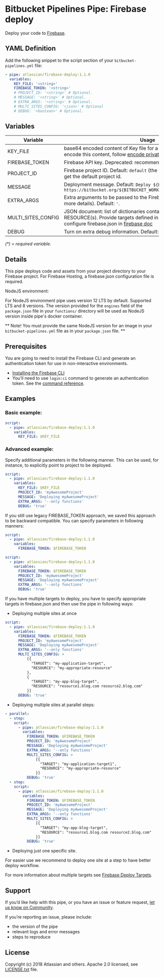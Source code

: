 # Bitbucket Pipelines Pipe: Firebase deploy

Deploy your code to [Firebase](https://firebase.google.com/).

## YAML Definition

Add the following snippet to the script section of your `bitbucket-pipelines.yml` file:

```yaml
- pipe: atlassian/firebase-deploy:1.1.0
  variables:
    KEY_FILE: '<string>'
    FIREBASE_TOKEN: '<string>'
    # PROJECT_ID: '<string>' # Optional.
    # MESSAGE: '<string>' # Optional.
    # EXTRA_ARGS: '<string>' # Optional.
    # MULTI_SITES_CONFIG: '<json>' # Optional
    # DEBUG: '<boolean>' # Optional.
```

## Variables

| Variable              | Usage                                                       |
| --------------------- | ----------------------------------------------------------- |
| KEY_FILE              | base64 encoded content of Key file for a [Google service account][Google service account]. To encode this content, follow [encode private key docs][encode private key docs].|
| FIREBASE_TOKEN        | Firebase API key. Deprecated: recommended to use KEY_FILE variable|
| PROJECT_ID            | Firebase project ID. Default: `default` (the pipe will use **.firebaserc** file to get the default project id.   |
| MESSAGE               | Deployment message. Default: `Deploy ${BITBUCKET_COMMIT} from https://bitbucket.org/${BITBUCKET_WORKSPACE}/${BITBUCKET_REPO_SLUG}` |
| EXTRA_ARGS            | Extra arguments to be passed to the Firebase CLI (see Firebase docs for more details). Default: `'`.
| MULTI_SITES_CONFIG    | JSON document: list of dictionaries containing mapping TARGET to RESOURCE(s). Provide targets defined in your firebase.json. See how to configure firebase.json in [firebase doc][firebase doc]|
| DEBUG                 | Turn on extra debug information. Default: `false`. |

_(*) = required variable._

## Details
This pipe deploys code and assets from your project directory to your Firebase project. 
For Firebase Hosting, a firebase.json configuration file is required.

NodeJS environment:

For NodeJS environment pipe uses version 12 LTS by default. Supported LTS and 8 versions.
The version provided for the `engines` field of the `package.json` file in your `functions/` directory will be used as NodeJS version inside pipe's docker container.


** Note! You must provide the same NodeJS version for an image in your `bitbucket-pipelines.yml` file as in your `package.json` file. **


## Prerequisites

You are going to need to install the Firebase CLI and generate an authentication token for use in non-interactive environments.

* [Installing the Firebase CLI][Installing the Firebase CLI]
* You'll need to use `login:ci` command to generate an authentication token. See the [command reference][command reference].

## Examples

### Basic example:

```yaml
script:
  - pipe: atlassian/firebase-deploy:1.1.0
    variables:
      KEY_FILE: $KEY_FILE
```

### Advanced example:

Specify additional parameters in the following manner. This can be used, for instance, to explicitly point to project to be deployed.

```yaml
script:
  - pipe: atlassian/firebase-deploy:1.1.0
    variables:
      KEY_FILE: $KEY_FILE
      PROJECT_ID: 'myAwesomeProject'
      MESSAGE: 'Deploying myAwesomeProject'
      EXTRA_ARGS: '--only functions'
      DEBUG: 'true'
```

If you still use legacy FIREBASE_TOKEN approach, we saved this approach to be backward compatible. You can specify parameters in following manners:

```yaml
script:
  - pipe: atlassian/firebase-deploy:1.1.0
    variables:
      FIREBASE_TOKEN: $FIREBASE_TOKEN
```


```yaml
script:
  - pipe: atlassian/firebase-deploy:1.1.0
    variables:
      FIREBASE_TOKEN: $FIREBASE_TOKEN
      PROJECT_ID: 'myAwesomeProject'
      MESSAGE: 'Deploying myAwesomeProject'
      EXTRA_ARGS: '--only functions'
      DEBUG: 'true'
```

If you have multiple targets to deploy, you have to specify appropriate targets in firebase.json and then use the pipe in following ways:

- Deploying multiple sites at once

```yaml
script:
  - pipe: atlassian/firebase-deploy:1.1.0
    variables:
      FIREBASE_TOKEN: $FIREBASE_TOKEN
      PROJECT_ID: 'myAwesomeProject'
      MESSAGE: 'Deploying myAwesomeProject'
      EXTRA_ARGS: '--only functions'
      MULTI_SITES_CONFIG: >
          [{
            "TARGET": "my-application-target",
            "RESOURCE": "my-appropriate-resource"
          },
          {
            "TARGET": "my-app-blog-target",
            "RESOURCE": "resource1.blog.com resource2.blog.com"
          }]
      DEBUG: 'true'
```

- Deploying multiple sites at parallel steps:

```yaml
- parallel:
  - step:
    script:
      - pipe: atlassian/firebase-deploy:1.1.0
        variables:
          FIREBASE_TOKEN: $FIREBASE_TOKEN
          PROJECT_ID: 'myAwesomeProject'
          MESSAGE: 'Deploying myAwesomeProject'
          EXTRA_ARGS: '--only functions'
          MULTI_SITES_CONFIG: >
              [{
                "TARGET": "my-application-target1",
                "RESOURCE": "my-appropriate-resource"
              }]
          DEBUG: 'true'
  - step:
    script:
      - pipe: atlassian/firebase-deploy:1.1.0
        variables:
          FIREBASE_TOKEN: $FIREBASE_TOKEN
          PROJECT_ID: 'myAwesomeProject'
          MESSAGE: 'Deploying myAwesomeProject'
          EXTRA_ARGS: '--only functions'
          MULTI_SITES_CONFIG: >
              [{
                "TARGET": "my-app-blog-target",
                "RESOURCE": "resource1.blog.com resource2.blog.com"
              }]
          DEBUG: 'true'
```

- Deploying just one specific site.
 
For easier use we recommend to deploy one site at a step to have better deploy workflow.

For more information about multiple targets see [Firebase Deploy Targets][Firebase Deploy Targets].

## Support
If you’d like help with this pipe, or you have an issue or feature request, [let us know on Community][community].

If you’re reporting an issue, please include:

- the version of the pipe
- relevant logs and error messages
- steps to reproduce


## License
Copyright (c) 2018 Atlassian and others.
Apache 2.0 licensed, see [LICENSE.txt](LICENSE.txt) file.


[community]: https://community.atlassian.com/t5/forums/postpage/board-id/bitbucket-pipelines-questions?add-tags=pipes,google,deployment,firebase
[Google service account]: https://cloud.google.com/iam/docs/creating-managing-service-account-keys
[encode private key docs]: https://support.atlassian.com/bitbucket-cloud/docs/variables-and-secrets/#Use-multiple-SSH-keys-in-your-pipeline
[firebase doc]: https://firebase.google.com/docs/cli/targets#configure_firebasejson_to_use_deploy_targets
[Installing the Firebase CLI]: https://firebase.google.com/docs/cli/#install_the_firebase_cli
[command reference]: https://firebase.google.com/docs/cli/#administrative_commands
[Firebase Deploy Targets]: https://firebase.google.com/docs/cli/targets
